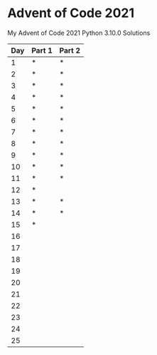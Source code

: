 # Advent of Code 2021

My Advent of Code 2021 Python 3.10.0 Solutions  

| Day | Part 1 | Part 2 |
|-----|--------|--------|
| 1   |   *    |   *    |
| 2   |   *    |   *    |
| 3   |   *    |   *    |
| 4   |   *    |   *    |
| 5   |   *    |   *    |
| 6   |   *    |   *    |
| 7   |   *    |   *    |
| 8   |   *    |   *    |
| 9   |   *    |   *    |
| 10  |   *    |   *    |
| 11  |   *    |   *    |
| 12  |   *    |        |
| 13  |   *    |   *    |
| 14  |   *    |   *    |
| 15  |   *    |        |
| 16  |        |        |
| 17  |        |        |
| 18  |        |        |
| 19  |        |        |
| 20  |        |        |
| 21  |        |        |
| 22  |        |        |
| 23  |        |        |
| 24  |        |        |
| 25  |        |        |
